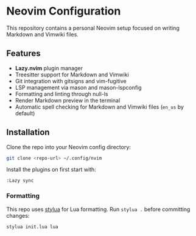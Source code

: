 # Neovim Configuration

This repository contains a personal Neovim setup focused on writing Markdown and Vimwiki files.

## Features
- **Lazy.nvim** plugin manager
- Treesitter support for Markdown and Vimwiki
- Git integration with gitsigns and vim-fugitive
- LSP management via mason and mason-lspconfig
- Formatting and linting through null-ls
- Render Markdown preview in the terminal
- Automatic spell checking for Markdown and Vimwiki files (`en_us` by default)

## Installation
Clone the repo into your Neovim config directory:

```sh
git clone <repo-url> ~/.config/nvim
```

Install the plugins on first start with:

```vim
:Lazy sync
```

### Formatting
This repo uses [stylua](https://github.com/JohnnyMorganz/StyLua) for Lua formatting. Run `stylua .` before committing changes:

```sh
stylua init.lua lua
```

